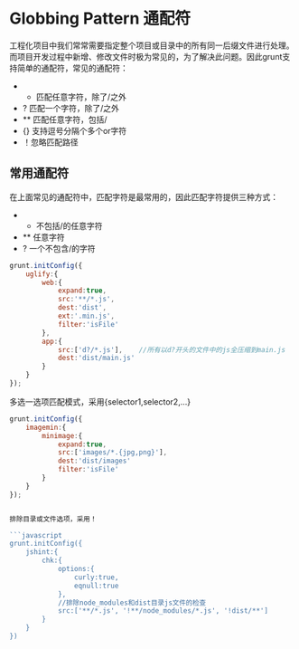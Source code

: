 # Globbing Pattern 通配符

工程化项目中我们常常需要指定整个项目或目录中的所有同一后缀文件进行处理。而项目开发过程中新增、修改文件时极为常见的，为了解决此问题。因此grunt支持简单的通配符，常见的通配符：
+ * 匹配任意字符，除了/之外
+ ? 匹配一个字符，除了/之外
+ ** 匹配任意字符，包括/
+ {} 支持逗号分隔个多个or字符
+ ！忽略匹配路径

## 常用通配符

在上面常见的通配符中，匹配字符是最常用的，因此匹配字符提供三种方式：
+ * 不包括/的任意字符
+ ** 任意字符
+ ? 一个不包含/的字符

```javascript
grunt.initConfig({
	uglify:{
		web:{
			expand:true,
			src:'**/*.js',
			dest:'dist',
			ext:'.min.js',
			filter:'isFile'
		},
		app:{
			src:['d?/*.js'],	//所有以d?开头的文件中的js全压缩到main.js
			dest:'dist/main.js'
		}
	}
});


```	

多选一选项匹配模式，采用{selector1,selector2,...}

```javascript
grunt.initConfig({
	imagemin:{
		minimage:{
			expand:true,
			src:['images/*.{jpg,png}'],
			dest:'dist/images'
			filter:'isFile'
		}
	}
});


排除目录或文件选项，采用！

```javascript
grunt.initConfig({
	jshint:{
		chk:{
			options:{
				curly:true,
				eqnull:true
			},
			//排除node_modules和dist目录js文件的检查
			src:['**/*.js', '!**/node_modules/*.js', '!dist/**']
		}
	}		
})
```

